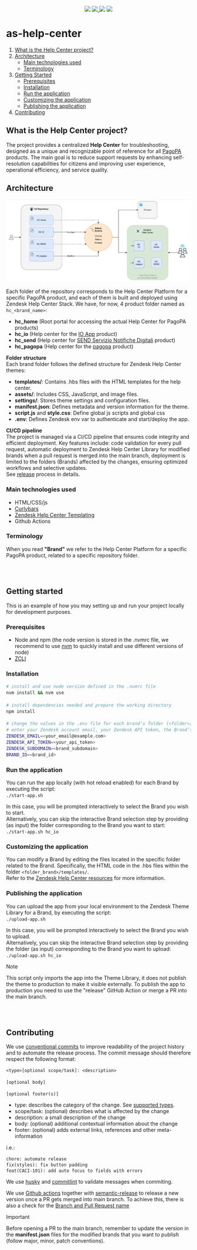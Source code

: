 <p align="center">
   <img src="https://img.shields.io/github/v/release/pagopa/as-help-center" />
   <a href="https://github.com/pagopa/as-help-center/actions/workflows/release.yml">
      <img src="https://github.com/pagopa/as-help-center/actions/workflows/release.yml/badge.svg?branch=main" />
   </a>
   <img src="https://img.shields.io/github/contributors-anon/pagopa/as-help-center" />
   <img src="https://img.shields.io/github/repo-size/pagopa/as-help-center" />
</p>

# as-help-center

1. [What is the Help Center project?](#what-is-the-help-center-project)
2. [Architecture](#architecture)
   - [Main technologies used](#main-technologies-used)
   - [Terminology](#terminology)
3. [Getting Started](#getting-started)
   - [Prerequisites](#prerequisites)
   - [Installation](#installation)
   - [Run the application](#run-the-application)
   - [Customizing the application](#customizing-the-application)
   - [Publishing the application](#publishing-the-application)
4. [Contributing](#contributing)

## What is the Help Center project?
The project provides a centralized **Help Center** for troubleshooting, designed as a unique and recognizable point of reference for all [PagoPA](https://www.pagopa.it/it/) products. The main goal is to reduce support requests by enhancing self-resolution capabilities for citizens and improving user experience, operational efficiency, and service quality.


## Architecture

![architecture](docs/images/architecture.png)

Each folder of the repository corresponds to the Help Center Platform for a specific PagoPA product, and each of them is built and deployed using Zendesk Help Center Stack.
We have, for now, 4 product folder named as `hc_<brand_name>`:
- **hc_home** (Root portal for accessing the actual Help Center for PagoPA products)
- **hc_io** (Help center for the [IO App](https://io.italia.it/) product)
- **hc_send** (Help center for [SEND Servizio Notifiche Digitali](https://notifichedigitali.pagopa.it/it/) product)
- **hc_pagopa** (Help center for the [pagopa](https://www.pagopa.gov.it/) product)


**Folder structure**\
Each brand folder follows the defined structure for Zendesk Help Center themes:

- **templates/**: Contains .hbs files with the HTML templates for the help center.
- **assets/**: Includes CSS, JavaScript, and image files.
- **settings/**: Stores theme settings and configuration files.
- **manifest.json**: Defines metadata and version information for the theme.
- **script.js** and **style.css**: Define global js scripts and global css
- **.env**: Defines Zendesk env var to authenticate and start/deploy the app.

**CI/CD pipeline**\
The project is managed via a CI/CD pipeline that ensures code integrity and efficient deployment. Key features include: code validation for every pull request, automatic deployment to Zendesk Help Center Library for modified brands when a pull request is merged into the main branch, deployment is limited to the folders (Brands) affected by the changes, ensuring optimized workflows and selective updates.\
See [release](docs/extendings/release.md) process in details.

### Main technologies used
- HTML/CSS/js
- [Curlybars](https://github.com/zendesk/curlybars)
- [Zendesk Help Center Templating](https://support.zendesk.com/hc/en-us/articles/4408832681626-Help-center-templating-cookbook)
- Github Actions

### Terminology
When you read **"Brand"** we refer to the Help Center Platform for a specific PagoPA product, related to a specific repository folder.


\
<br/>
## Getting started
This is an example of how you may setting up and run your project locally for development purposes.

### Prerequisites
- Node and npm (the node version is stored in the .nvmrc file, we recommend to use [nvm](https://github.com/nvm-sh/nvm) to quickly install and use different versions of node)
- [ZCLI](https://developer.zendesk.com/documentation/apps/getting-started/using-zcli/#installing-and-updating-zcli)

### Installation
```bash
# install and use node version defined in the .nvmrc file
nvm install && nvm use

# install dependencies needed and prepare the working directory
npm install

# change the values in the .env file for each brand’s folder (<folder>/.env)
# enter your Zendesk account email, your Zendesk API token, the Brand’s subdomain, and the Brand ID
ZENDESK_EMAIL=<your_email@example.com>
ZENDESK_API_TOKEN=<your_api_token>
ZENDESK_SUBDOMAIN=<brand_subdomain>
BRAND_ID=<brand_id>
```

### Run the application
You can run the app locally (with hot reload enabled) for each Brand by executing the script:\
`./start-app.sh`

In this case, you will be prompted interactively to select the Brand you wish to start.\
Alternatively, you can skip the interactive Brand selection step by providing (as input) the folder corresponding to the Brand you want to start:\
`./start-app.sh hc_io`

### Customizing the application
You can modify a Brand by editing the files located in the specific folder related to the Brand. Specifically, the HTML code in the .hbs files within the folder `<folder_brand>/templates/`.\
Refer to the [Zendesk Help Center resources](https://support.zendesk.com/hc/en-us/articles/4408839332250-Customizing-your-help-center-theme) for more information.

### Publishing the application
You can upload the app from your local environment to the Zendesk Theme Library for a Brand, by executing the script:\
`./upload-app.sh`

In this case, you will be prompted interactively to select the Brand you wish to upload.\
Alternatively, you can skip the interactive Brand selection step by providing the folder (as input) corresponding to the Brand you want to upload:\
`./upload-app.sh hc_io`

> [!NOTE]
> This script only imports the app into the Theme Library, it does not publish the theme to production to make it visible externally. To publish the app to production you need to use the "release" GitHub Action or merge a PR into the main branch.


\
<br/>
## Contributing
We use [conventional commits](https://conventionalcommits.org/) to improve readability of the project history and to automate the release process. The commit message should therefore respect the following format:

```
<type>[optional scope/task]: <description>

[optional body]

[optional footer(s)]
```

- type: describes the category of the change. See [supported types](docs/extendings/commit-types.md).
- scope/task: (optional) describes what is affected by the change
- description: a small description of the change
- body: (optional) additional contextual information about the change
- footer: (optional) adds external links, references and other meta-information

i.e.:

```
chore: automate release
fix(styles): fix button padding
feat(CACI-101): add auto focus to fields with errors
```

We use [husky](https://github.com/typicode/husky) and [commitlint](https://github.com/conventional-changelog/commitlint) to validate messages when commiting.

We use [Github actions](https://github.com/features/actions) together with [semantic-release](https://github.com/semantic-release/semantic-release) to release a new version once a PR gets merged into main branch. To achieve this, there is also a check for the [Branch and Pull Request name](docs/extendings/branch-pr-name.md)

> [!IMPORTANT]  
> Before opening a PR to the main branch, remember to update the version in the **manifest.json** files for the modified brands that you want to publish (follow major, minor, patch conventions).
